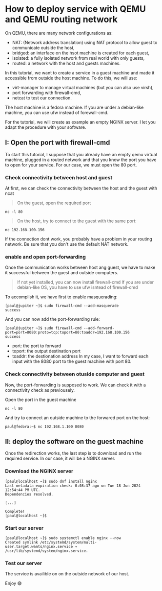 # How to deploy service with QEMU and QEMU routing network

On QEMU, there are many network configurations as:
- NAT: (Network address translation) using NAT protocol to allow guest to communicate outside the host,
- bridged: an interface on the hsot machine is created for each guest,
- isolated: a fully isolated network from real world with only guests,
- routed: a network with the host and guests machines.

In this tutorial, we want to create a service in a guest machine and made it accessible from outside the host machine. To do this, we will use:
- virt-manager to manage virtual machines (but you can also use virsh),
- port forwarding with firewall-cmd,
- netcat to test our connection.

The host machine is a fedora machine. If you are under a debian-like machine, you can use ufw instead of forewall-cmd.

For the tutorial, we will create as example an empty NGINX server. I let you adapt the procedure with your software.

## I: Open the port with firewall-cmd

To start this tutorial, I suppose that you already have an empty qemu virtual machine, plugged in a routed network and that you know the port you have to open for your service.
For our case, we must open the 80 port. 

### Check connectivity between host and guest

At first, we can check the connectivity between the host and the guest with ncat

> On the guest, open the required port
```
nc -l 80
```

> On the host, try to connect to the guest with the same port:

```
nc 192.168.100.156
```

If the connection dont work, you probably have a problem in your routing network. Be sure that you don't use the default NAT network.

### enable and open port-forwarding

Once the communication works between host ang guest, we have to make it successful between the guest and outside computers.

> If not yet installed, you can now install firewall-cmd
> If you are under debian-like OS, you have to use ufw isntead of firewall-cmd

To accomplish it, we have first to enable masquerading:

```
[paul@jupiter ~]$ sudo firewall-cmd --add-masquerade 
success
```

And you can now add the port-forwarding rule:

```
[paul@jupiter ~]$ sudo firewall-cmd --add-forward-port=port=8080:proto=tcp:toport=80:toaddr=192.168.100.156
success
```

- port: the port to forward
- toport: the output destination port
- toaddr: the destionation address
In my case, I want to forward each input with the 8080 port to the guest machine with port 80.

### Check connectivity between otuside computer and guest

Now, the port-forwarding is supposed to work. We can check it with a connectivity check as previousely.

Open the port in the guest machine
```
nc -l 80
```

And try to connect an outside machine to the forwared port on the host:

```
paul@fedora:~$ nc 192.168.1.100 8080
```
 
## II: deploy the software on the guest machine

Once the redirection works, the last step is to download and run the required service. In our case, it will be a NGINX server.

### Download the NGINX server

```
[paul@localhost ~]$ sudo dnf install nginx
Last metadata expiration check: 0:08:37 ago on Tue 18 Jun 2024 12:54:44 PM UTC.
Dependencies resolved.

[...]

Complete!
[paul@localhost ~]$ 
```

### Start our server

```
[paul@localhost ~]$ sudo systemctl enable nginx --now
Created symlink /etc/systemd/system/multi-user.target.wants/nginx.service → /usr/lib/systemd/system/nginx.service.
```

### Test our server

The service is availible on on the outside network of our host.

Enjoy 😄

